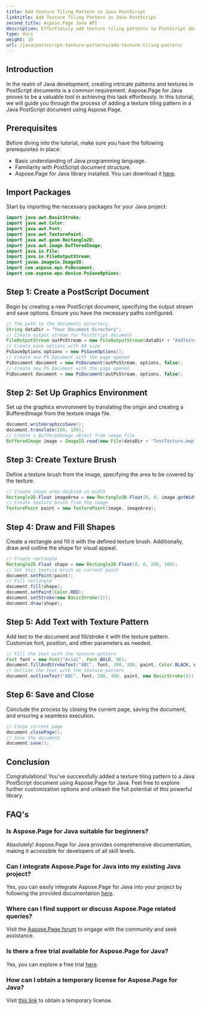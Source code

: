 ```yaml
---
title: Add Texture Tiling Pattern in Java PostScript
linktitle: Add Texture Tiling Pattern in Java PostScript
second_title: Aspose.Page Java API
description: Effortlessly add texture tiling patterns to PostScript documents with Aspose.Page for Java. Explore our seamless integration guide for creative possibilities.
type: docs
weight: 10
url: /java/postscript-texture-patterns/add-texture-tiling-pattern/
---
```

## Introduction
In the realm of Java development, creating intricate patterns and textures in PostScript documents is a common requirement. Aspose.Page for Java proves to be a valuable tool in achieving this task effortlessly. In this tutorial, we will guide you through the process of adding a texture tiling pattern in a Java PostScript document using Aspose.Page.
## Prerequisites
Before diving into the tutorial, make sure you have the following prerequisites in place:
- Basic understanding of Java programming language.
- Familiarity with PostScript document structure.
- Aspose.Page for Java library installed. You can download it [here](https://releases.aspose.com/page/java/).
## Import Packages
Start by importing the necessary packages for your Java project:
```java
import java.awt.BasicStroke;
import java.awt.Color;
import java.awt.Font;
import java.awt.TexturePaint;
import java.awt.geom.Rectangle2D;
import java.awt.image.BufferedImage;
import java.io.File;
import java.io.FileOutputStream;
import javax.imageio.ImageIO;
import com.aspose.eps.PsDocument;
import com.aspose.eps.device.PsSaveOptions;
```
## Step 1: Create a PostScript Document
Begin by creating a new PostScript document, specifying the output stream and save options. Ensure you have the necessary paths configured.
```java
// The path to the documents directory.
String dataDir = "Your Document Directory";
// Create output stream for PostScript document
FileOutputStream outPsStream = new FileOutputStream(dataDir + "AddTextureTilingPattern_outPS.ps");
// Create save options with A4 size
PsSaveOptions options = new PsSaveOptions();
// Create new PS Document with the page opened
PsDocument document = new PsDocument(outPsStream, options, false);
// Create new PS Document with the page opened
PsDocument document = new PsDocument(outPsStream, options, false);
```
## Step 2: Set Up Graphics Environment
Set up the graphics environment by translating the origin and creating a BufferedImage from the texture image file.
```java
document.writeGraphicsSave();
document.translate(200, 100);
// Create a BufferedImage object from image file
BufferedImage image = ImageIO.read(new File(dataDir + "TestTexture.bmp"));
```
## Step 3: Create Texture Brush
Define a texture brush from the image, specifying the area to be covered by the texture.
```java
// Create image area doubled in width
Rectangle2D.Float imageArea = new Rectangle2D.Float(0, 0, image.getWidth() * 2, image.getHeight());
// Create texture brush from the image
TexturePaint paint = new TexturePaint(image, imageArea);
```
## Step 4: Draw and Fill Shapes
Create a rectangle and fill it with the defined texture brush. Additionally, draw and outline the shape for visual appeal.
```java
// Create rectangle
Rectangle2D.Float shape = new Rectangle2D.Float(0, 0, 200, 100);
// Set this texture brush as current paint
document.setPaint(paint);
// Fill rectangle
document.fill(shape);
document.setPaint(Color.RED);
document.setStroke(new BasicStroke(2));
document.draw(shape);
```
## Step 5: Add Text with Texture Pattern
Add text to the document and fill/stroke it with the texture pattern. Customize font, position, and other parameters as needed.
```java
// Fill the text with the texture pattern
Font font = new Font("Arial", Font.BOLD, 96);
document.fillAndStrokeText("ABC", font, 200, 300, paint, Color.BLACK, new BasicStroke(2));
// Outline the text with the texture pattern
document.outlineText("ABC", font, 200, 400, paint, new BasicStroke(5));
```
## Step 6: Save and Close
Conclude the process by closing the current page, saving the document, and ensuring a seamless execution.
```java
// Close current page
document.closePage();
// Save the document
document.save();
```
## Conclusion
Congratulations! You've successfully added a texture tiling pattern to a Java PostScript document using Aspose.Page for Java. Feel free to explore further customization options and unleash the full potential of this powerful library.

## FAQ's
### Is Aspose.Page for Java suitable for beginners?
Absolutely! Aspose.Page for Java provides comprehensive documentation, making it accessible for developers of all skill levels.
### Can I integrate Aspose.Page for Java into my existing Java project?
Yes, you can easily integrate Aspose.Page for Java into your project by following the provided documentation [here](https://reference.aspose.com/page/java/).
### Where can I find support or discuss Aspose.Page related queries?
Visit the [Aspose.Page forum](https://forum.aspose.com/c/page/39) to engage with the community and seek assistance.
### Is there a free trial available for Aspose.Page for Java?
Yes, you can explore a free trial [here](https://releases.aspose.com/).
### How can I obtain a temporary license for Aspose.Page for Java?
Visit [this link](https://purchase.aspose.com/temporary-license/) to obtain a temporary license.
